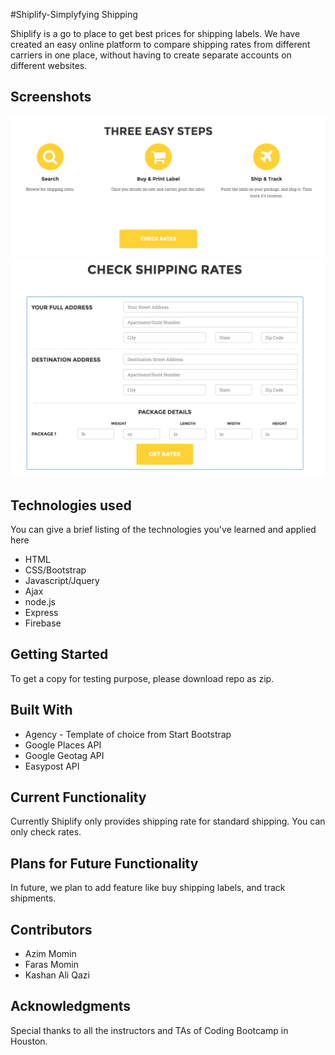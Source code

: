 #Shiplify-Simplyfying Shipping 

Shiplify is a go to place to get best prices for shipping labels. We have created an easy online platform to compare shipping rates from different carriers in one place, without having to create separate accounts on different websites.

## Screenshots
![alt text](assets/Images/ss1.png "3 Steps to get shipping label")
![alt text](assets/Images/ss2.png "Form to fill out")


## Technologies used
You can give a brief listing of the technologies you've learned and applied here
- HTML
- CSS/Bootstrap
- Javascript/Jquery
- Ajax
- node.js
- Express
- Firebase

## Getting Started
To get a copy for testing purpose, please download repo as zip.

## Built With
* Agency - Template of choice from Start Bootstrap
* Google Places API
* Google Geotag API
* Easypost API 

## Current Functionality
Currently Shiplify only provides shipping rate for standard shipping. You can only check rates.

## Plans for Future Functionality
In future, we plan to add feature like buy shipping labels, and track shipments.


## Contributors
* Azim Momin
* Faras Momin
* Kashan Ali Qazi

## Acknowledgments
Special thanks to all the instructors and TAs of Coding Bootcamp in Houston.

